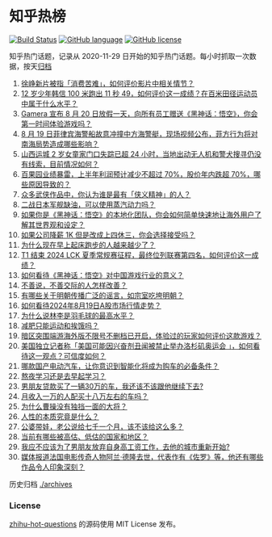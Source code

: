 # 知乎热榜
[![Build Status](https://github.com/ToWeLong/zhihu-hot-questions/workflows/CI/badge.svg)](https://github.com/ToWeLong/zhihu-hot-questions/actions)
[![GitHub language](https://img.shields.io/badge/language-golang-orange.svg)](https://golang.org/)
[![GitHub license](https://img.shields.io/github/license/ToWeLong/zhihu-hot-questions)](https://github.com/ToWeLong/zhihu-hot-questions/blob/main/LICENSE)

知乎热门话题，记录从 2020-11-29 日开始的知乎热门话题。每小时抓取一次数据，按天[归档](./archives)

<!-- BEGIN -->

1. [徐峥新片被指「消费苦难」，如何评价影片中相关情节？](https://www.zhihu.com/question/664426897)
1. [12 岁少年韩信 100 米跑出 11 秒 49，如何评价这一成绩？在百米田径运动员中属于什么水平？](https://www.zhihu.com/question/664630286)
1. [Gamera 宣布 8 月 20 日放假一天，向所有员工赠送《黑神话：悟空》，你会第一时间体验游戏吗？](https://www.zhihu.com/question/664689552)
1. [8 月 19 日菲律宾海警船故意冲撞中方海警艇，现场视频公布，菲方行为将对南海局势造成哪些影响？](https://www.zhihu.com/question/664682738)
1. [山西运城 2 岁女童家门口失踪已超 24 小时，当地出动无人机和警犬搜寻仍没有线索，目前情况如何？](https://www.zhihu.com/question/664203330)
1. [百果园业绩暴雷，上半年利润预计减少不超过 70%，股价年内跌超 70%，哪些原因导致的？](https://www.zhihu.com/question/664685529)
1. [众多武侠作品中，你认为谁是最有「侠义精神」的人？](https://www.zhihu.com/question/664279116)
1. [二战日本军舰缺油，可以使用蒸汽动力吗？](https://www.zhihu.com/question/290152076)
1. [如果你是《黑神话：悟空》的本地化团队，你会如何简单快速地让海外用户了解其世界观和设定？](https://www.zhihu.com/question/664689320)
1. [如果公司降薪 1K 但是改成上四休三，你会选择接受吗？](https://www.zhihu.com/question/664699181)
1. [为什么现在早上起床跑步的人越来越少了？](https://www.zhihu.com/question/664238124)
1. [T1 结束 2024 LCK 夏季常规赛征程，最终位列联赛第四名，如何评价这一成绩？](https://www.zhihu.com/question/664571909)
1. [如何看待《黑神话：悟空》对中国游戏行业的意义？](https://www.zhihu.com/question/620752272)
1. [不善说，不善交际的人怎样改善？](https://www.zhihu.com/question/660621039)
1. [有哪些关于明朝传播广泛的谣言，如宗室吃垮明朝？](https://www.zhihu.com/question/664530934)
1. [如何看待2024年8月19日A股市场行情走势？](https://www.zhihu.com/question/664453292)
1. [为什么说林李是羽毛球的最高水平？](https://www.zhihu.com/question/506863708)
1. [减肥只能运动和挨饿吗？](https://www.zhihu.com/question/664394682)
1. [暗区突围端游海外版不限号不删档已开启，体验过的玩家如何评价这款游戏？](https://www.zhihu.com/question/664275381)
1. [美国独立记者称「美国可能因兴奋剂丑闻被禁止举办洛杉矶奥运会 」，如何看待这一观点？可信度如何？](https://www.zhihu.com/question/664451037)
1. [哪款国产电动汽车，让你意识到智能化将成为购车的必备条件？](https://www.zhihu.com/question/663994618)
1. [熬夜学习还是去早起学习？](https://www.zhihu.com/question/663453601)
1. [男朋友贷款买了一辆30万的车，我还该不该跟他继续下去?](https://www.zhihu.com/question/664534645)
1. [月收入一万的人配买十八万左右的车吗？](https://www.zhihu.com/question/664294712)
1. [为什么曹操没有独挡一面的大将？](https://www.zhihu.com/question/592747223)
1. [人性的本质究竟是什么？](https://www.zhihu.com/question/633018316)
1. [公婆带娃，老公说给七千一个月，该不该给这么多？](https://www.zhihu.com/question/664493299)
1. [当前有哪些被高估、低估的国家和地区？](https://www.zhihu.com/question/38839722)
1. [我应不应该为了男朋友放弃自身高工资工作，去他的城市重新开始?](https://www.zhihu.com/question/664576137)
1. [媒体报道法国电影传奇人物阿兰·德隆去世，代表作有《佐罗》等，他还有哪些作品令人印象深刻？](https://www.zhihu.com/question/664616689)

<!-- END -->

历史归档 [./archives](./archives)


### License
[zhihu-hot-questions](https://github.com/towelong/zhihu-hot-questions) 的源码使用 MIT License 发布。